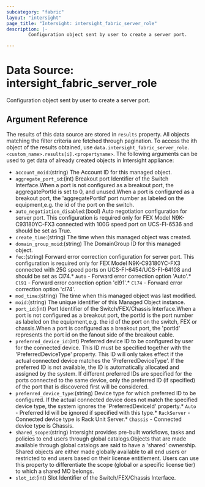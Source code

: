 ```yaml
---
subcategory: "fabric"
layout: "intersight"
page_title: "Intersight: intersight_fabric_server_role"
description: |-
        Configuration object sent by user to create a server port.

---
```


# Data Source: intersight_fabric_server_role
Configuration object sent by user to create a server port.
## Argument Reference
The results of this data source are stored in `results` property.
All objects matching the filter criteria are fetched through pagination.
To access the ith object of the results obtained, use `data.intersight_fabric_server_role.<custom_name>.results[i].<propertyname>`.
The following arguments can be used to get data of already created objects in Intersight appliance:
* `account_moid`:(string) The Account ID for this managed object. 
* `aggregate_port_id`:(int) Breakout port Identifier of the Switch Interface.When a port is not configured as a breakout port, the aggregatePortId is set to 0, and unused.When a port is configured as a breakout port, the 'aggregatePortId' port number as labeled on the equipment,e.g. the id of the port on the switch. 
* `auto_negotiation_disabled`:(bool) Auto negotiation configuration for server port. This configuration is required only for FEX Model N9K-C93180YC-FX3 connected with 100G speed port on UCS-FI-6536 and should be set as True. 
* `create_time`:(string) The time when this managed object was created. 
* `domain_group_moid`:(string) The DomainGroup ID for this managed object. 
* `fec`:(string) Forward error correction configuration for server port. This configuration is required only for FEX Model N9K-C93180YC-FX3 connected with 25G speed ports on UCS-FI-6454/UCS-FI-64108 and should be set as Cl74.* `Auto` - Forward error correction option 'Auto'.* `Cl91` - Forward error correction option 'cl91'.* `Cl74` - Forward error correction option 'cl74'. 
* `mod_time`:(string) The time when this managed object was last modified. 
* `moid`:(string) The unique identifier of this Managed Object instance. 
* `port_id`:(int) Port Identifier of the Switch/FEX/Chassis Interface.When a port is not configured as a breakout port, the portId is the port number as labeled on the equipment,e.g. the id of the port on the switch, FEX or chassis.When a port is configured as a breakout port, the 'portId' represents the port id on the fanout side of the breakout cable. 
* `preferred_device_id`:(int) Preferred device ID to be configured by user for the connected device. This ID must be specified together with the 'PreferredDeviceType' property. This ID will only takes effect if the actual connected device matches the 'PreferredDeviceType'. If the preferred ID is not available, the ID is automatically allocated and assigned by the system. If different preferred IDs are specified for the ports connected to the same device, only the preferred ID (if specified) of the port that is discovered first will be considered. 
* `preferred_device_type`:(string) Device type for which preferred ID to be configured. If the actual connected device does not match the specified device type, the system ignores the 'PreferredDeviceId' property.* `Auto` - Preferred Id will be ignored if specified with this type.* `RackServer` - Connected device type is Rack Unit Server.* `Chassis` - Connected device type is Chassis. 
* `shared_scope`:(string) Intersight provides pre-built workflows, tasks and policies to end users through global catalogs.Objects that are made available through global catalogs are said to have a 'shared' ownership. Shared objects are either made globally available to all end users or restricted to end users based on their license entitlement. Users can use this property to differentiate the scope (global or a specific license tier) to which a shared MO belongs. 
* `slot_id`:(int) Slot Identifier of the Switch/FEX/Chassis Interface. 
 
